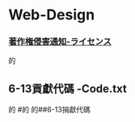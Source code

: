 # Web-Design
### [著作権侵害通知-ライセンス](https://github.com/SuWeizhe1124/Web-Design/blob/5324f0cfd8eae8172a64b2fc08f10a73097a8efe/LICENSE.md)
的
## 6-13貢獻代碼 -Code.txt
的
#的
的##6-13捐獻代碼 
